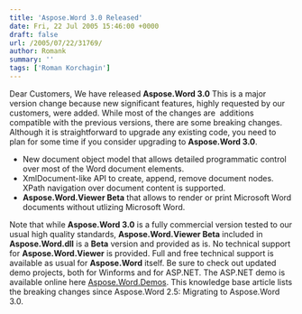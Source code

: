 ```yaml
---
title: 'Aspose.Word 3.0 Released'
date: Fri, 22 Jul 2005 15:46:00 +0000
draft: false
url: /2005/07/22/31769/
author: Romank
summary: ''
tags: ['Roman Korchagin']
---
```


Dear Customers, We have released **Aspose.Word 3.0** This is a major version change because new significant features, highly requested by our customers, were added. While most of the changes are  additions compatible with the previous versions, there are some breaking changes. Although it is straightforward to upgrade any existing code, you need to plan for some time if you consider upgrading to **Aspose.Word 3.0**.

*   New document object model that allows detailed programmatic control over most of the Word document elements.
*   XmlDocument-like API to create, append, remove document nodes. XPath navigation over document content is supported.
*   **Aspose.Word.Viewer Beta** that allows to render or print Microsoft Word documents without utlizing Microsoft Word.

Note that while **Aspose.Word 3.0** is a fully commercial version tested to our usual high quality standards, **Aspose.Word.Viewer Beta** included in **Aspose.Word.dll** is a **Beta** version and provided as is. No technical support for **Aspose.Word.Viewer** is provided. Full and free technical support is available as usual for **Aspose.Word** itself. Be sure to check out updated demo projects, both for Winforms and for ASP.NET. The ASP.NET demo is available online here [Aspose.Word.Demos][1]. This knowledge base article lists the breaking changes since Aspose.Word 2.5: Migrating to Aspose.Word 3.0.




[1]: https://aspose.github.io/



